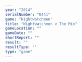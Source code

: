 ```yaml
---
year: "2014"
serialNumber: "0441" 
game: "Nightwatchmen"
title: "Nightwatchmen v The Min"
gameLocation: ""
gameDate: ""
shortReport: ""
result: ""
resultType: ""
type: "game"
---
```


